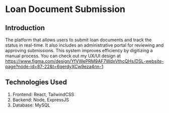 # Loan Document Submission

## Introduction
The platform that allows users to submit loan documents and track the status in real-time. It also includes an administrative portal for reviewing and approving submissions. This system improves efficiency by digitizing a manual process.
You can check out my UX/UI design at https://www.figma.com/design/YfVWePRM9AF7WdxVthcQHs/DSL-website-page?node-id=87-22&t=6qerdyXCw9eza4nn-1

## Technologies Used
  1) Frontend: React, TailwindCSS
  2) Backend: Node, ExpressJS
  3) Database: MySQL
